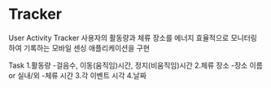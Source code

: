 # Tracker
User Activity Tracker
사용자의 활동량과 체류 장소를 에너지 효율적으로 모니터링 하여 기록하는 모바일 센싱 애플리케이션을 구현

Task
1.활동량
-걸음수, 이동(움직임)시간, 정지(비움직임)시간
2.체류 장소
-장소 이름 or 실내/외
-체류 시간
3.각 이벤트 시각
4.날짜
